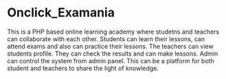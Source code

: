 # Onclick_Examania
This is a PHP based online learning academy where studetns and teachers can collaborate with each other. Students can learn their lessons, can attend exams and also can practice their lessons. The teachers can view students profile. They can check the results and can make lessons. Admin can control the system from admin panel. This can be a platform for both student and teachers to share the light of knowledge.
